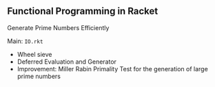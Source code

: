 ## Functional Programming in Racket
Generate Prime Numbers Efficiently

Main: `IO.rkt`
- Wheel sieve
- Deferred Evaluation and Generator
- Improvement: Miller Rabin Primality Test for the generation of large prime numbers

